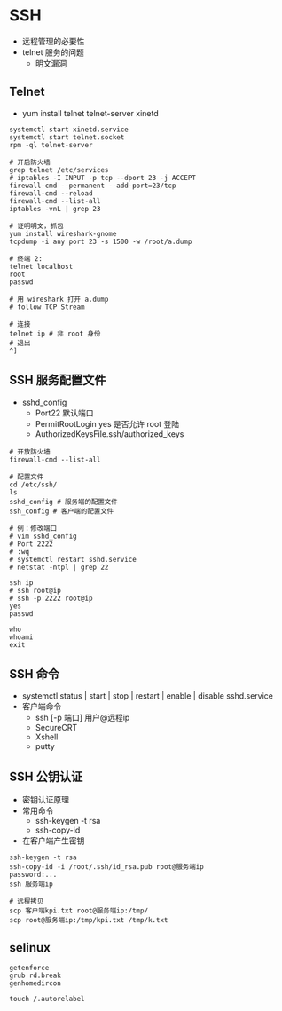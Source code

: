 # SSH
* 远程管理的必要性
* telnet 服务的问题
  * 明文漏洞

## Telnet
* yum install telnet telnet-server xinetd
```
systemctl start xinetd.service
systemctl start telnet.socket
rpm -ql telnet-server

# 开启防火墙
grep telnet /etc/services
# iptables -I INPUT -p tcp --dport 23 -j ACCEPT
firewall-cmd --permanent --add-port=23/tcp
firewall-cmd --reload
firewall-cmd --list-all
iptables -vnL | grep 23

# 证明明文，抓包
yum install wireshark-gnome
tcpdump -i any port 23 -s 1500 -w /root/a.dump

# 终端 2:
telnet localhost
root
passwd

# 用 wireshark 打开 a.dump
# follow TCP Stream

# 连接
telnet ip # 非 root 身份
# 退出 
^]

```

## SSH 服务配置文件
* sshd_config
  * Port22 默认端口
  * PermitRootLogin yes 是否允许 root 登陆
  * AuthorizedKeysFile.ssh/authorized_keys
```
# 开放防火墙
firewall-cmd --list-all

# 配置文件
cd /etc/ssh/
ls
sshd_config # 服务端的配置文件
ssh_config # 客户端的配置文件

# 例：修改端口
# vim sshd_config
# Port 2222
# :wq
# systemctl restart sshd.service
# netstat -ntpl | grep 22

ssh ip 
# ssh root@ip
# ssh -p 2222 root@ip
yes
passwd

who
whoami
exit

```

## SSH 命令
* systemctl status | start | stop | restart | enable | disable sshd.service
* 客户端命令
  * ssh [-p 端口] 用户@远程ip
  * SecureCRT
  * Xshell
  * putty

## SSH 公钥认证
* 密钥认证原理
* 常用命令
  * ssh-keygen -t rsa
  * ssh-copy-id
* 在客户端产生密钥
```
ssh-keygen -t rsa
ssh-copy-id -i /root/.ssh/id_rsa.pub root@服务端ip
password:...
ssh 服务端ip

# 远程拷贝
scp 客户端kpi.txt root@服务端ip:/tmp/ 
scp root@服务端ip:/tmp/kpi.txt /tmp/k.txt
```


## selinux
```
getenforce
grub rd.break
genhomedircon

touch /.autorelabel
```